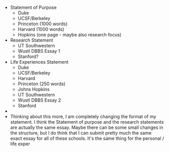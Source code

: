- Statement of Purpose
	- Duke
	- UCSF/Berkeley
	- Princeton (1000 words)
	- Harvard (1000 words)
	- Hopkins (one page - maybe also research focus)
- Research Statement
	- UT Southwestern
	- Wustl DBBS Essay 1
	- Stanford?
- Life Experiences Statement
	- Duke
	- UCSF/Berkeley
	- Harvard
	- Princeton (250 words)
	- Johns Hopkins
	- UT Southwestern
	- Wustl DBBS Essay 2
	- Stanford
-
- Thinking about this more, I am completely changing the format of my statement. I think the Statement of purpose and the research statements are actually the same essay. Maybe there can be some small changes in the structure, but I do think that I can submit pretty much the same exact essay for all of these schools. It's the same thing for the personal  / life exper